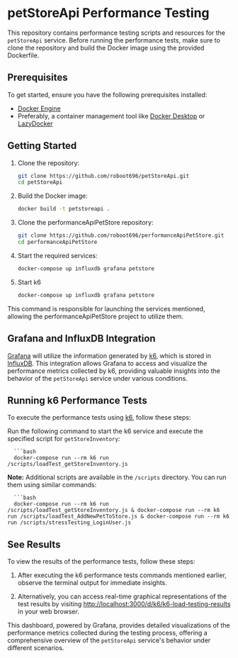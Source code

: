 # petStoreApi Performance Testing

This repository contains performance testing scripts and resources for the `petStoreApi` service. Before running the performance tests, make sure to clone the repository and build the Docker image using the provided Dockerfile.

## Prerequisites

To get started, ensure you have the following prerequisites installed:

- [Docker Engine](https://docs.docker.com/get-docker/)
- Preferably, a container management tool like [Docker Desktop](https://www.docker.com/products/docker-desktop) or [LazyDocker](https://github.com/jesseduffield/lazydocker)

## Getting Started

1. Clone the repository:

   ```bash
   git clone https://github.com/roboot696/petStoreApi.git
   cd petStoreApi
   
2. Build the Docker image:
    
    ```bash
   docker build -t petstoreapi .
   
3. Clone the performanceApiPetStore repository:
    
     ```bash
   git clone https://github.com/roboot696/performanceApiPetStore.git
   cd performanceApiPetStore
   
4. Start the required services:
    
   ```bash
   docker-compose up influxdb grafana petstore
   
5. Start k6

   ```bash
   docker-compose up influxdb grafana petstore
   
This command is responsible for launching the services mentioned, allowing the performanceApiPetStore project to utilize them.

## Grafana and InfluxDB Integration

[Grafana](https://grafana.com/) will utilize the information generated by [k6](https://k6.io/), which is stored in [InfluxDB](https://www.influxdata.com/). This integration allows Grafana to access and visualize the performance metrics collected by k6, providing valuable insights into the behavior of the `petStoreApi` service under various conditions.

## Running k6 Performance Tests

To execute the performance tests using [k6](https://k6.io/), follow these steps:

Run the following command to start the k6 service and execute the specified script for `getStoreInventory`:

      ```bash
      docker-compose run --rm k6 run /scripts/loadTest_getStoreInventory.js
  
**Note:** Additional scripts are available in the `/scripts` directory. You can run them using similar commands:
    
      ```bash
      docker-compose run --rm k6 run /scripts/loadTest_getStoreInventory.js & docker-compose run --rm k6 run /scripts/loadTest_AddNewPetToStore.js & docker-compose run --rm k6 run /scripts/stressTesting_LoginUser.js

## See Results

To view the results of the performance tests, follow these steps:

1. After executing the k6 performance tests commands mentioned earlier, observe the terminal output for immediate insights.

2. Alternatively, you can access real-time graphical representations of the test results by visiting [http://localhost:3000/d/k6/k6-load-testing-results](http://localhost:3000/d/k6/k6-load-testing-results) in your web browser.

This dashboard, powered by Grafana, provides detailed visualizations of the performance metrics collected during the testing process, offering a comprehensive overview of the `petStoreApi` service's behavior under different scenarios.

